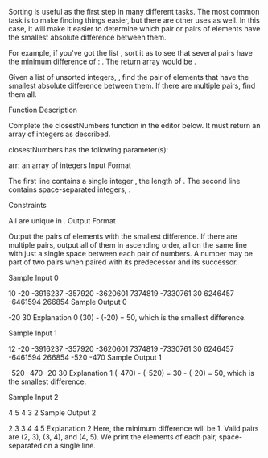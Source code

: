Sorting is useful as the first step in many different tasks. The most common task is to make finding things easier, but there are other uses as well. In this case, it will make it easier to determine which pair or pairs of elements have the smallest absolute difference between them.

For example, if you've got the list , sort it as  to see that several pairs have the minimum difference of : . The return array would be .

Given a list of unsorted integers, , find the pair of elements that have the smallest absolute difference between them. If there are multiple pairs, find them all.

Function Description

Complete the closestNumbers function in the editor below. It must return an array of integers as described.

closestNumbers has the following parameter(s):

arr: an array of integers
Input Format

The first line contains a single integer , the length of .
The second line contains  space-separated integers, .

Constraints

All  are unique in .
Output Format

Output the pairs of elements with the smallest difference. If there are multiple pairs, output all of them in ascending order, all on the same line with just a single space between each pair of numbers. A number may be part of two pairs when paired with its predecessor and its successor.

Sample Input 0

10
-20 -3916237 -357920 -3620601 7374819 -7330761 30 6246457 -6461594 266854 
Sample Output 0

-20 30
Explanation 0
(30) - (-20) = 50, which is the smallest difference.

Sample Input 1

12
-20 -3916237 -357920 -3620601 7374819 -7330761 30 6246457 -6461594 266854 -520 -470 
Sample Output 1

-520 -470 -20 30
Explanation 1
(-470) - (-520) = 30 - (-20) = 50, which is the smallest difference.

Sample Input 2

4
5 4 3 2
Sample Output 2

2 3 3 4 4 5
Explanation 2
Here, the minimum difference will be 1. Valid pairs are (2, 3), (3, 4), and (4, 5). We print the elements of each pair, space-separated on a single line.
